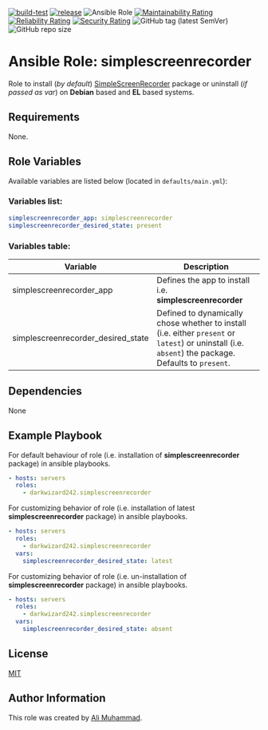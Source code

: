 [![build-test](https://github.com/darkwizard242/ansible-role-simplescreenrecorder/workflows/build-and-test/badge.svg?branch=master)](https://github.com/darkwizard242/ansible-role-simplescreenrecorder/actions?query=workflow%3Abuild-and-test) [![release](https://github.com/darkwizard242/ansible-role-simplescreenrecorder/workflows/release/badge.svg)](https://github.com/darkwizard242/ansible-role-simplescreenrecorder/actions?query=workflow%3Arelease) ![Ansible Role](https://img.shields.io/ansible/role/d/darkwizard242/simplescreenrecorder) [![Maintainability Rating](https://sonarcloud.io/api/project_badges/measure?project=ansible-role-simplescreenrecorder&metric=sqale_rating)](https://sonarcloud.io/dashboard?id=ansible-role-simplescreenrecorder) [![Reliability Rating](https://sonarcloud.io/api/project_badges/measure?project=ansible-role-simplescreenrecorder&metric=reliability_rating)](https://sonarcloud.io/dashboard?id=ansible-role-simplescreenrecorder) [![Security Rating](https://sonarcloud.io/api/project_badges/measure?project=ansible-role-simplescreenrecorder&metric=security_rating)](https://sonarcloud.io/dashboard?id=ansible-role-simplescreenrecorder) ![GitHub tag (latest SemVer)](https://img.shields.io/github/tag/darkwizard242/ansible-role-simplescreenrecorder?label=release) ![GitHub repo size](https://img.shields.io/github/repo-size/darkwizard242/ansible-role-simplescreenrecorder?color=orange&style=flat-square)

# Ansible Role: simplescreenrecorder

Role to install (_by default_) [SimpleScreenRecorder](https://github.com/MaartenBaert/ssr) package or uninstall (_if passed as var_) on **Debian** based and **EL** based systems.

## Requirements

None.

## Role Variables

Available variables are listed below (located in `defaults/main.yml`):

### Variables list:

```yaml
simplescreenrecorder_app: simplescreenrecorder
simplescreenrecorder_desired_state: present
```

### Variables table:

Variable                           | Description
---------------------------------- | ----------------------------------------------------------------------------------------------------------------------------------------------------
simplescreenrecorder_app           | Defines the app to install i.e. **simplescreenrecorder**
simplescreenrecorder_desired_state | Defined to dynamically chose whether to install (i.e. either `present` or `latest`) or uninstall (i.e. `absent`) the package. Defaults to `present`.

## Dependencies

None

## Example Playbook

For default behaviour of role (i.e. installation of **simplescreenrecorder** package) in ansible playbooks.

```yaml
- hosts: servers
  roles:
    - darkwizard242.simplescreenrecorder
```

For customizing behavior of role (i.e. installation of latest **simplescreenrecorder** package) in ansible playbooks.

```yaml
- hosts: servers
  roles:
    - darkwizard242.simplescreenrecorder
  vars:
    simplescreenrecorder_desired_state: latest
```

For customizing behavior of role (i.e. un-installation of **simplescreenrecorder** package) in ansible playbooks.

```yaml
- hosts: servers
  roles:
    - darkwizard242.simplescreenrecorder
  vars:
    simplescreenrecorder_desired_state: absent
```

## License

[MIT](https://github.com/darkwizard242/ansible-role-simplescreenrecorder/blob/master/LICENSE)

## Author Information

This role was created by [Ali Muhammad](https://www.alimuhammad.dev/).
